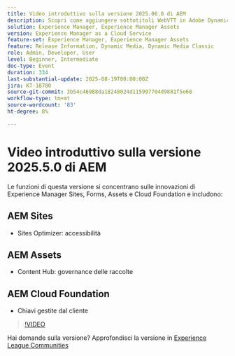 ```yaml
---
title: Video introduttivo sulla versione 2025.06.0 di AEM
description: Scopri come aggiungere sottotitoli WebVTT in Adobe Dynamic Media Classic per migliorare l’accessibilità, la SEO e la portata globale dei video.
solution: Experience Manager, Experience Manager Assets
version: Experience Manager as a Cloud Service
feature-set: Experience Manager, Experience Manager Assets
feature: Release Information, Dynamic Media, Dynamic Media Classic
role: Admin, Developer, User
level: Beginner, Intermediate
doc-type: Event
duration: 334
last-substantial-update: 2025-08-19T00:00:00Z
jira: KT-18780
source-git-commit: 3b54c46988da18248024d115997704d9881f5e68
workflow-type: tm+mt
source-wordcount: '83'
ht-degree: 8%

---
```



# Video introduttivo sulla versione 2025.5.0 di AEM

Le funzioni di questa versione si concentrano sulle innovazioni di Experience Manager Sites, Forms, Assets e Cloud Foundation e includono:

## AEM Sites

* Sites Optimizer: accessibilità

## AEM Assets

* Content Hub: governance delle raccolte

## AEM Cloud Foundation

* Chiavi gestite dal cliente

>[!VIDEO](https://video.tv.adobe.com/v/3470886/?learn=on&enablevpops&captions=ita)

Hai domande sulla versione?  Approfondisci la versione in [Experience League Communities](https://adobe.ly/41aKNSd)
